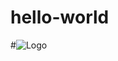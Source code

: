 # hello-world
#![Logo](https://1.bp.blogspot.com/-ZEeIQlmx_Ms/YKjy38lvrOI/AAAAAAAAIJE/nqaQGz4mILUHWMvrXEOkneG6oTw8DlIzQCLcBGAsYHQ/s320/kepiting.jpg)

